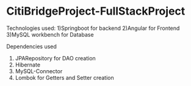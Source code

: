 # CitiBridgeProject-FullStackProject

Technologies used:
1)Springboot for backend
2)Angular for Frontend
3)MySQL workbench for Database

Dependencies used
1) JPARepository for DAO creation 
2) Hibernate
3) MySQL-Connector
4) Lombok for Getters and Setter creation


